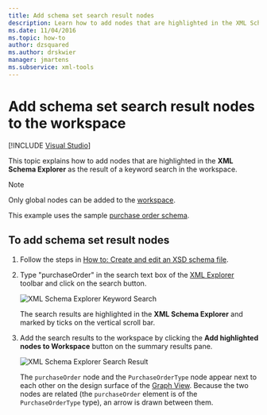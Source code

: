```yaml
---
title: Add schema set search result nodes
description: Learn how to add nodes that are highlighted in the XML Schema Explorer as the result of a keyword search in the workspace.
ms.date: 11/04/2016
ms.topic: how-to
author: dzsquared
ms.author: drskwier
manager: jmartens
ms.subservice: xml-tools
---
```

# Add schema set search result nodes to the workspace

 [!INCLUDE [Visual Studio](~/includes/applies-to-version/vs-windows-only.md)]

This topic explains how to add nodes that are highlighted in the **XML Schema Explorer** as the result of a keyword search in the workspace.

> [!NOTE]
> Only global nodes can be added to the [workspace](../xml-tools/xml-schema-designer-workspace.md).

This example uses the sample [purchase order schema](../xml-tools/sample-xsd-file-purchase-order-schema.md).

## To add schema set result nodes

1. Follow the steps in [How to: Create and edit an XSD schema file](../xml-tools/how-to-create-and-edit-an-xsd-schema-file.md).

2. Type "purchaseOrder" in the search text box of the [XML Explorer](../xml-tools/xml-schema-explorer.md) toolbar and click on the search button.

     ![XML Schema Explorer Keyword Search](../xml-tools/media/schemaexplorersearch.gif)

     The search results are highlighted in the **XML Schema Explorer** and marked by ticks on the vertical scroll bar.

3. Add the search results to the workspace by clicking the **Add highlighted nodes to Workspace** button on the summary results pane.

     ![XML Schema Explorer Search Result](../xml-tools/media/schemaexplorersearchresult.gif)

     The `purchaseOrder` node and the `PurchaseOrderType` node appear next to each other on the design surface of the [Graph View](../xml-tools/graph-view.md). Because the two nodes are related (the `purchaseOrder` element is of the `PurchaseOrderType` type), an arrow is drawn between them.
